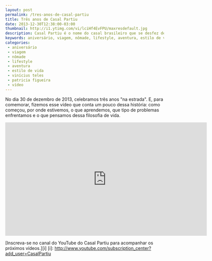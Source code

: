 ```yaml
---
layout: post
permalink: /tres-anos-de-casal-partiu
title: Três anos de Casal Partiu
date: 2013-12-30T12:38:00-03:00
thumbnail: http://i1.ytimg.com/vi/lciHf4EvFPU/maxresdefault.jpg
description: Casal Partiu é o nome do casal brasileiro que se desfez de tudo há três anos e foi viajar pelo mundo. Patricia e Vinícius viraram nômades.
keywords: aniversário, viagem, nômade, lifestyle, aventura, estilo de vida, vinícius teles, patricia figueira, vídeo
categories:
 - aniversário
 - viagem
 - nômade
 - lifestyle
 - aventura
 - estilo de vida
 - vinícius teles
 - patricia figueira
 - vídeo
---
```

No dia 30 de dezembro de 2013, celebramos três anos "na estrada". E, para comemorar, fizemos esse vídeo que conta um pouco dessa história: como começou, por onde estivemos, o que aprendemos, que tipo de problemas enfrentamos e o que pensamos dessa filosofia de vida. 

<center>
<iframe width="640" height="360" src="http://www.youtube.com/embed/lciHf4EvFPU" frameborder="0" allowfullscreen></iframe>
</center>

[Inscreva-se no canal do YouTube do Casal Partiu para acompanhar os próximos vídeos.][i] 
[i]: http://www.youtube.com/subscription_center?add_user=CasalPartiu
